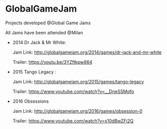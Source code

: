 # GlobalGameJam

Projects developed @Global Game Jams

All Jams have been attended @Milan

- 2014 Dr Jack & Mr White:

  Jam Link: http://globalgamejam.org/2014/games/dr-jack-and-mr-white

  Trailer:  https://youtu.be/3YZftkpw864

- 2015 Tango Legacy :

  Jam Link: http://globalgamejam.org/2015/games/tango-legacy
  
  Trailer:  https://www.youtube.com/watch?v=__DneSSMqfo

- 2016 Obsessions

	Jam Link: http://globalgamejam.org/2016/games/obsession-0

	Trailer:  https://www.youtube.com/watch?v=x10dBwZFi2Q
